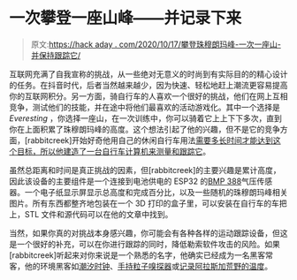 # 一次攀登一座山峰——并记录下来

> 原文:[https://hack aday . com/2020/10/17/攀登珠穆朗玛峰-一次一座山-并保持跟踪它/](https://hackaday.com/2020/10/17/climbing-everest-one-hill-at-a-time-and-keeping-track-of-it/)

互联网充满了自我宣称的挑战，从一些绝对无意义的时尚到有实际目的的精心设计的任务。在抖音时代，后者当然越来越少，因为快速、轻松地赶上潮流更容易提高你的互联网积分。另一方面，骑自行车的人喜欢一个很好的挑战，他们在网上互相竞争，测试他们的技能，并在途中将他们最喜欢的活动游戏化。其中一个选择是 *Everesting* ，你选择一座山，在一次训练中，你可以骑着它上上下下多次，直到你在上面积累了珠穆朗玛峰的高度。这个想法引起了他的兴趣，但不是它的竞争方面，[rabbitcreek]开始好奇他用自己的休闲自行车用法[需要多长时间才能达到这个目标，所以他建造了一台自行车计算机来测量和跟踪它](https://www.instructables.com/BikeEverest/)。

虽然总距离和时间是真正挑战的因素，但[rabbitcreek]的主要兴趣是累计高度，因此该设备的主要组件是一个连接到电池供电的 ESP32 的[BMP 388](https://www.bosch-sensortec.com/products/environmental-sensors/pressure-sensors/pressure-sensors-bmp388.html)气压传感器。一个电子纸显示屏显示总高度和完成百分比，以及一些随机的珠穆朗玛峰相关图片。所有东西都整齐地包装在一个 3D 打印的盒子里，可以安装在自行车的车把上，STL 文件和源代码可以在他的文章中找到。

当然，如果你真的对挑战本身感兴趣，你可能会有各种各样的运动跟踪设备，但这是一个很好的补充，可以在你进行跟踪的同时，降低勒索软件攻击的风险。如果[rabbitcreek]听起来对你来说是一个熟悉的名字，他确实已经成为一名黑客常客，他的环境黑客如[潮汐时钟](https://hackaday.com/2018/09/09/the-tide-is-high-and-this-clock-lets-you-know/)、[手持粒子嗅探器](https://hackaday.com/2020/04/02/particle-sniffer-for-pollution-point-sources/)或[记录阿拉斯加荒野的温度](https://hackaday.com/2019/08/22/temperature-logging-on-the-last-frontier/)。